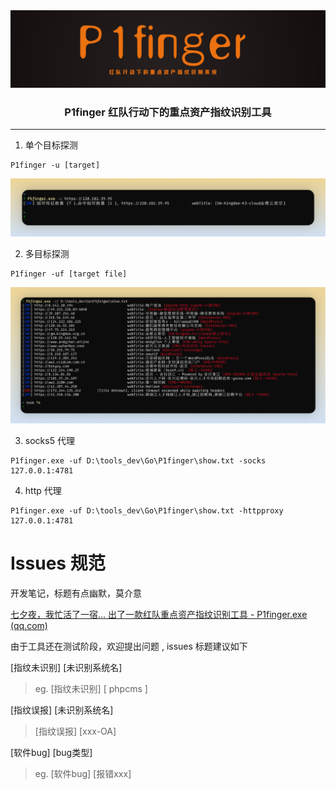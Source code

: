 

<img src="./img/image-20240811182803001.png" alt="image-20240811182803001" style="zoom: 67%;" />

<h3 align="center">P1finger 红队行动下的重点资产指纹识别工具</h3>



---

1.  单个目标探测

```
P1finger -u [target]
```

![image-20240811185534594](./img/image-20240811185534594.png)

2. 多目标探测

```
P1finger -uf [target file]
```

![image-20240811111500089](./img/image-20240811111500089.png)



3. socks5 代理

```
P1finger.exe -uf D:\tools_dev\Go\P1finger\show.txt -socks 127.0.0.1:4781
```



4. http 代理

```
P1finger.exe -uf D:\tools_dev\Go\P1finger\show.txt -httpproxy 127.0.0.1:4781
```





# Issues 规范

开发笔记，标题有点幽默，莫介意

[七夕夜，我忙活了一宿... 出了一款红队重点资产指纹识别工具 - P1finger.exe (qq.com)](https://mp.weixin.qq.com/s?__biz=MzkwNjY0MzIyNw==&mid=2247483705&idx=1&sn=9205adf34b53b9f9c8f09c99e246c44e&chksm=c0e4134df7939a5b5b58399bdf6e3d591fa51968a6e350c5930f2dfee3f600b34d6ba7444c9e#rd)

由于工具还在测试阶段，欢迎提出问题 , issues 标题建议如下

[指纹未识别] [未识别系统名]

> eg. [指纹未识别] [ phpcms ]

[指纹误报] [未识别系统名]

> [指纹误报] [xxx-OA]

[软件bug] [bug类型]

> eg. [软件bug] [报错xxx]



